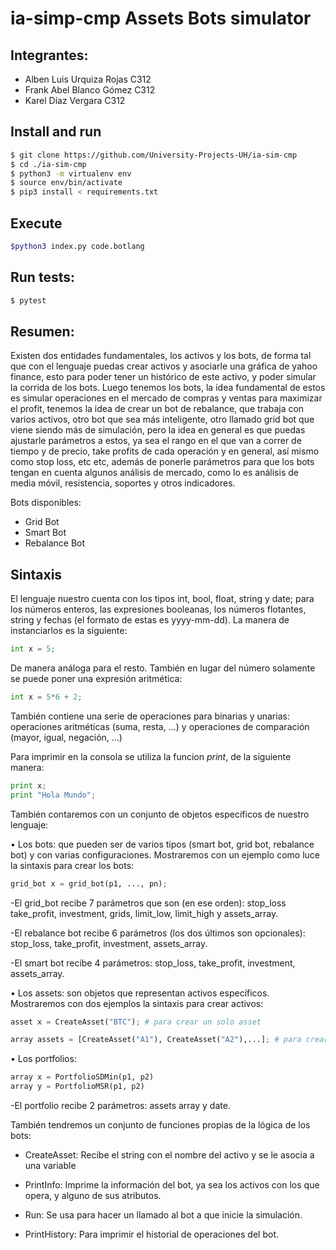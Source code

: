 # ia-simp-cmp Assets Bots simulator

## Integrantes:
- Alben Luis Urquiza Rojas C312
- Frank Abel Blanco Gómez C312
- Karel Díaz Vergara C312

## Install and run

``` bash
$ git clone https://github.com/University-Projects-UH/ia-sim-cmp
$ cd ./ia-sim-cmp
$ python3 -m virtualenv env
$ source env/bin/activate
$ pip3 install < requirements.txt
```

## Execute

```bash
$python3 index.py code.botlang
```

## Run tests:

``` bash
$ pytest
```

## Resumen:

Existen dos entidades fundamentales, los activos y los bots, de forma tal que con el lenguaje puedas crear activos y asociarle una gráfica de yahoo finance, esto para poder tener un histórico de este activo, y poder simular la corrida de los bots.
Luego tenemos los bots, la idea fundamental de estos es simular operaciones en el mercado de compras y ventas para maximizar el profit, tenemos la idea de crear un bot de rebalance, que trabaja con varios activos, otro bot que sea más inteligente, otro llamado grid bot que viene siendo más de simulación, pero la idea en general es que puedas ajustarle parámetros a estos, ya sea el rango en el que van a correr de tiempo y de precio, take profits de cada operación y en general, así mismo como stop loss, etc etc, además de ponerle parámetros para que los bots tengan en cuenta algunos análisis de mercado, como lo es análisis de media móvil, resistencia, soportes y otros indicadores.

Bots disponibles:
- Grid Bot
- Smart Bot
- Rebalance Bot

## Sintaxis

El lenguaje nuestro cuenta con los tipos int, bool, float, string y date; para los números enteros, las expresiones booleanas, los números flotantes, string y fechas (el formato de estas es yyyy-mm-dd). La manera de instanciarlos es la siguiente: 

```python
int x = 5;
```

De manera análoga para el resto. También en lugar del número solamente se puede poner una expresión aritmética: 

```python
int x = 5*6 + 2;
```

También contiene una serie de operaciones para binarias y unarias: operaciones aritméticas (suma, resta, ...) y operaciones de comparación (mayor, igual, negación, ...)

Para imprimir en la consola se utiliza la funcion *print*, de la siguiente manera:

```python
print x;
print "Hola Mundo";
```

También contaremos con un conjunto de objetos específicos de nuestro lenguaje:

$\bullet$ Los bots: que pueden ser de varios tipos (smart bot, grid bot, rebalance bot) y con varias configuraciones. Mostraremos con un ejemplo como luce la sintaxis para crear los bots: 

``` python
grid_bot x = grid_bot(p1, ..., pn);
```

-El grid\_bot recibe 7 parámetros que son (en ese orden): stop\_loss take\_profit, investment, grids, limit\_low, limit\_high y assets\_array.  

-El rebalance bot recibe 6 parámetros (los dos últimos son opcionales): stop\_loss, take\_profit, investment, assets\_array.  

-El smart bot recibe 4 parámetros: stop\_loss, take\_profit, investment, assets\_array.  

$\bullet$ Los assets: son objetos que representan activos específicos. Mostraremos con dos ejemplos la sintaxis para crear activos:

```python
asset x = CreateAsset("BTC"); # para crear un solo asset
```

``` python
array assets = [CreateAsset("A1"), CreateAsset("A2"),...]; # para crear un array de asset 
```

$\bullet$ Los portfolios:

``` python
array x = PortfolioSDMin(p1, p2)
array y = PortfolioMSR(p1, p2)
```

-El portfolio recibe 2 parámetros: assets array y date.

También tendremos un conjunto de funciones propias de la lógica de los bots: 

- CreateAsset: Recibe el string con el nombre del activo y se le asocia a una variable

- PrintInfo: Imprime la información del bot, ya sea los activos con los que opera, y alguno de sus atributos.

- Run: Se usa para hacer un llamado al bot a que inicie la simulación.

- PrintHistory: Para imprimir el historial de operaciones del bot.